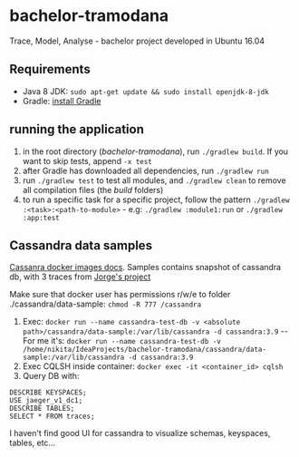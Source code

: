 # bachelor-tramodana

Trace, Model, Analyse - bachelor project developed in Ubuntu 16.04

## Requirements

- Java 8 JDK: `sudo apt-get update && sudo install openjdk-8-jdk`
- Gradle: [install Gradle](https://gradle.org/install/)

## running the application

1. in the root directory (_bachelor-tramodana_), run `./gradlew build`. If you want to skip tests, append `-x test`
2. after Gradle has downloaded all dependencies, run `./gradlew run`
3. run `./gradlew test` to test all modules, and `./gradlew clean` to remove all compilation files (the _build_ folders)
4. to run a specific task for a specific project, follow the pattern `./gradlew  :<task>:<path-to-module>` - e.g: `./gradlew :module1:run` or `./gradlew :app:test`

## Cassandra data samples

[Cassanra docker images docs](https://hub.docker.com/_/cassandra/).
Samples contains snapshot of cassandra db, with 3 traces from [Jorge's project](https://github.com/jeqo/poc-opentrancing-jvm)

Make sure that docker user has permissions r/w/e to folder ./cassandra/data-sample: `chmod -R 777 /cassandra`

1. Exec: `docker run --name cassandra-test-db -v <absolute path>/cassandra/data-sample:/var/lib/cassandra -d cassandra:3.9` -- For me it's: `docker run --name cassandra-test-db -v /home/nikita/IdeaProjects/bachelor-tramodana/cassandra/data-sample:/var/lib/cassandra -d cassandra:3.9`
2. Exec CQLSH inside container: `docker exec -it <container_id> cqlsh`
3. Query DB with:

```mysql
DESCRIBE KEYSPACES;
USE jaeger_v1_dc1;
DESCRIBE TABLES;
SELECT * FROM traces;
```

I haven't find good UI for cassandra to visualize schemas, keyspaces, tables, etc...
